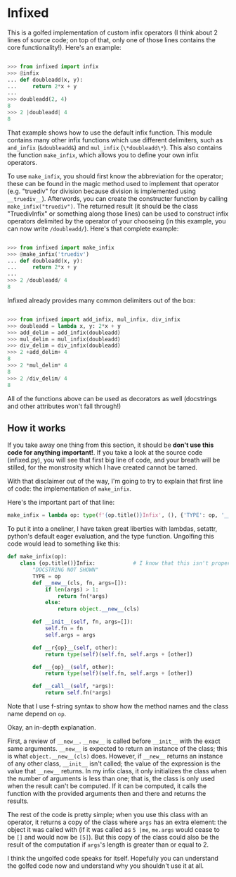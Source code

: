 # Infixed

This is a golfed implementation of custom infix operators (I think about 2 lines of source code; on top of that, only one of those
lines contains the core functionality!). Here's an example:

```python

>>> from infixed import infix
>>> @infix
... def doubleadd(x, y):
...     return 2*x + y
...
>>> doubleadd(2, 4)
8
>>> 2 |doubleadd| 4
8

```

That example shows how to use the default infix function. This module contains many other infix functions
which use different delimiters, such as `and_infix` (`&doubleadd&`) and `mul_infix` (`\*doubleadd\*`). This
also contains the function `make_infix`, which allows you to define your own infix operators.

To use `make_infix`, you should first know the abbreviation for the operator; these can be found in the magic
method used to implement that operator (e.g. "truediv" for division because division is implemented using
`__truediv__`).  Afterwords, you can create the constructer function by calling `make_infix("truediv")`.
The returned result (it should be the class "TruedivInfix" or something along those lines) can be used to construct
infix operators delimited by the operator of your chooseing (in this example, you can now write `/doubleadd/`). Here's
that complete example:

```python

>>> from infixed import make_infix
>>> @make_infix('truediv')
... def doubleadd(x, y):
...     return 2*x + y
...
>>> 2 /doubleadd/ 4
8

```

Infixed already provides many common delimiters out of the box:

```python

>>> from infixed import add_infix, mul_infix, div_infix
>>> doubleadd = lambda x, y: 2*x + y
>>> add_delim = add_infix(doubleadd)
>>> mul_delim = mul_infix(doubleadd)
>>> div_delim = div_infix(doubleadd)
>>> 2 +add_delim+ 4
8
>>> 2 *mul_delim* 4
8
>>> 2 /div_delim/ 4
8

```

All of the functions above can be used as decorators as well (docstrings and other attributes won't fall through!)

## How it works

If you take away one thing from this section, it should be **don't use this code for anything important!**. If you
take a look at the source code (infixed.py), you will see that first big line of code, and your breath will be
stilled, for the monstrosity which I have created cannot be tamed.

With that disclaimer out of the way, I'm going to try to explain that first line of code: the implementation of
`make_infix`.

Here's the important part of that line:

```python
make_infix = lambda op: type(f'{op.title()}Infix', (), {'TYPE': op, '__new__': lambda cls, fn, args=[]: fn(*args) if len(args) > 1 else object.__new__(cls), '__init__': lambda self, fn, args=[]: [setattr(self, 'fn', fn), setattr(self, 'args', args)][0], f'__r{op}__': (w := lambda self, other: type(self)(self.fn, self.args + [other])), f'__{op}__': w, '__call__': lambda self, *args: self.fn(*args), '__doc__': 'DOCSTRING NOT SHOWN'})
```

To put it into a oneliner, I have taken great liberties with lambdas, setattr, python's default eager evaluation,
and the type function. Ungolfing this code would lead to something like this:

```python
def make_infix(op):
    class {op.title()}Infix:            # I know that this isn't proper syntax, but this is hard enough as it is
        "DOCSTRING NOT SHOWN"
        TYPE = op
        def __new__(cls, fn, args=[]):
            if len(args) > 1:
                return fn(*args)
            else:
                return object.__new__(cls)

        def __init__(self, fn, args=[]):
            self.fn = fn
            self.args = args

        def __r{op}__(self, other):
            return type(self)(self.fn, self.args + [other])

        def __{op}__(self, other):
            return type(self)(self.fn, self.args + [other])

        def __call__(self, *args):
            return self.fn(*args)
```

Note that I use f-string syntax to show how the method names and the class name depend on `op`.

Okay, an in-depth explanation.

First, a review of `__new__`. `__new__` is called before `__init__` with the exact same arguments. `__new__`
is expected to return an instance of the class; this is what `object.__new__(cls)` does. However, if `__new__` returns
an instance of any other class, `__init__` isn't called; the value of the expression is the value that `__new__` returns.
In my infix class, it only initializes the class when the number of arguments is less than one; that is, the class is only used
when the result can't be computed. If it can be computed, it calls the function with the provided arguments then and there and returns
the results.

The rest of the code is pretty simple; when you use this class with an operator, it returns a copy of the class where `args` has an extra
element: the object it was called with (if it was called as `5 |me`, `me.args` would cease to be `[]` and would now be `[5]`). But this
copy of the class could also be the result of the computation if `args`'s length is greater than or equal to 2.

I think the ungolfed code speaks for itself. Hopefully you can understand the golfed code now and understand why you shouldn't use it at
all.
